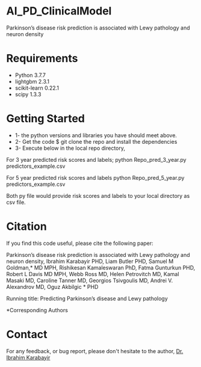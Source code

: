 # AI_PD_ClinicalModel
Parkinson’s disease risk prediction is associated with Lewy pathology and neuron density

# Requirements

* Python 3.7.7
* lightgbm                  2.3.1
* scikit-learn              0.22.1
* scipy                     1.3.3


# Getting Started
* 1- the python versions and libraries you have should meet above.
* 2- Get the code $ git clone the repo and install the dependencies
* 3- Execute below in the local repo directory,

For 3 year predicted risk scores and labels;
python Repo_pred_3_year.py predictors_example.csv

For 5 year predicted risk scores and labels
python Repo_pred_5_year.py predictors_example.csv

Both py file would provide risk scores and labels to your local directory as csv file.

# Citation

If you find this code useful, please cite the following paper:

Parkinson’s disease risk prediction is associated with Lewy pathology and neuron density,
Ibrahim Karabayir PHD, Liam Butler PHD, Samuel M Goldman,* MD MPH, Rishikesan Kamaleswaran PhD, Fatma Gunturkun PHD, Robert L Davis MD MPH, Webb Ross MD, Helen Petrovitch MD, Kamal Masaki MD, Caroline Tanner MD, Georgios Tsivgoulis MD, Andrei V. Alexandrov MD,  Oguz Akbilgic * PHD

Running title:  Predicting Parkinson’s disease and Lewy pathology

*Corresponding Authors

# Contact

For any feedback, or bug report, please don't hesitate to the author, [Dr. Ibrahim Karabayir](mailto:ikarabayir@luc.edu?subject=[AI_PD_ClinicalModel])

 

